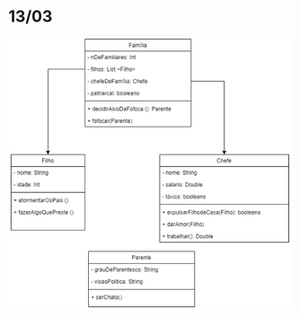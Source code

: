 # 13/03

![diagrama de classes UML para o sistema Familia](https://github.com/taniacruzz/BERTOTI/blob/e330c76ced48d035c94dbb27cd7091073cf6f601/Engenharia%20de%20Software/Diagrama%20sem%20nome.drawio.png)
